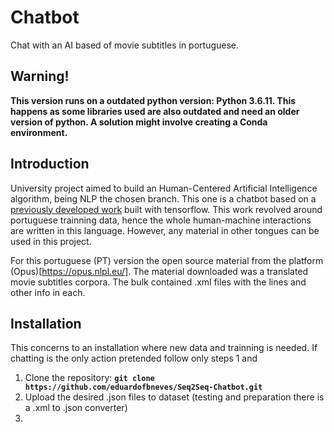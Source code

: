 # Chatbot

Chat with an AI based of movie subtitles in portuguese.


## Warning!
**This version runs on a outdated python version: Python 3.6.11. This happens as some libraries used are also outdated and need an older version of python. A solution might involve creating a Conda environment.**

## **Introduction** 

University project aimed to build an Human-Centered Artificial Intelligence algorithm, being NLP the chosen branch. This one is a chatbot based on a [previously developed work](https://github.com/Abonia1/Seq2Seq-Chatbot) built with tensorflow. This work revolved around portuguese trainning data, hence the whole human-machine interactions are written in this language. However, any material in other tongues can be used in this project.

For this portuguese (PT) version the open source material from the platform (Opus)[https://opus.nlpl.eu/]. The material downloaded was a translated movie subtitles corpora. The bulk contained .xml files with the lines and other info in each.


## **Installation** 

This concerns to an installation where new data and trainning is needed. If chatting is the only action pretended follow only steps 1 and 
1. Clone the repository: **`git clone https://github.com/eduardofbneves/Seq2Seq-Chatbot.git`**
2. Upload the desired .json files to dataset (testing and preparation there is a .xml to .json converter)
3. 
